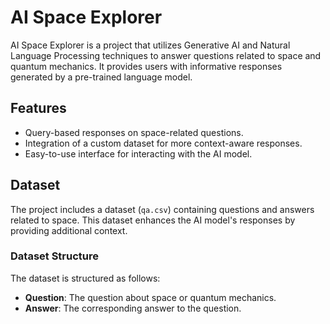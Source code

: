 # AI Space Explorer

AI Space Explorer is a project that utilizes Generative AI and Natural Language Processing techniques to answer questions related to space and quantum mechanics. It provides users with informative responses generated by a pre-trained language model.

## Features

- Query-based responses on space-related questions.
- Integration of a custom dataset for more context-aware responses.
- Easy-to-use interface for interacting with the AI model.

## Dataset

The project includes a dataset (`qa.csv`) containing questions and answers related to space. This dataset enhances the AI model's responses by providing additional context.

### Dataset Structure

The dataset is structured as follows:

- **Question**: The question about space or quantum mechanics.
- **Answer**: The corresponding answer to the question.


